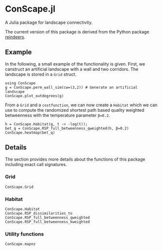 # ConScape.jl

A Julia package for landscape connectivity.

The current version of this package is derived from the Python package [reindeers](https://bitbucket.org/rdevooght/reindeers.git).

## Example

In the following, a small example of the functionality is given. First, we canstruct an artificial landscape with a wall and two corridors. The landscape is stored in a `Grid` struct.

```@example 1
using ConScape
g = ConScape.perm_wall_sim(cw=(3,2)) # Generate an artificial landscape
ConScape.plot_outdegrees(g)
```

From a `Grid` and a `costfunction`, we can now create a `Habitat` which we can use to compute the randomized shortest path based quality weighted betweenness with the temperature parameter `β=0.2`.

```@example 1
h = ConScape.Habitat(g, t -> -log(t));
bet_q = ConScape.RSP_full_betweenness_qweighted(h, β=0.2)
ConScape.heatmap(bet_q)
```

## Details

The section provides more details about the functions of this package including exact call signatures.

### Grid
```@docs
ConScape.Grid
```

### Habitat
```@docs
ConScape.Habitat
ConScape.RSP_dissimilarities_to
ConScape.RSP_full_betweenness_qweighted
ConScape.RSP_full_betweenness_kweighted
```

### Utility functions
```@docs
ConScape.mapnz
```
